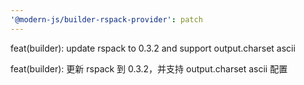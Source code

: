 ```yaml
---
'@modern-js/builder-rspack-provider': patch
---
```


feat(builder): update rspack to 0.3.2 and support output.charset ascii

feat(builder): 更新 rspack 到 0.3.2，并支持 output.charset ascii 配置
